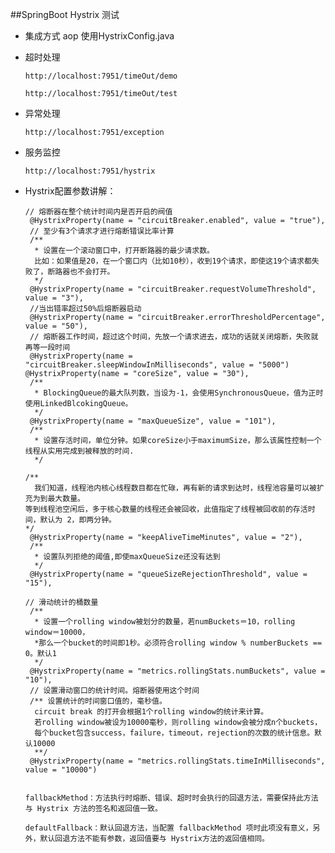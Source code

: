 ##SpringBoot Hystrix 测试

  - 集成方式 aop  使用HystrixConfig.java
 
  - 超时处理
  
        http://localhost:7951/timeOut/demo
        
        http://localhost:7951/timeOut/test
  
  - 异常处理
   
        http://localhost:7951/exception
        
  - 服务监控
        
        http://localhost:7951/hystrix        
        
        
  - Hystrix配置参数讲解：
  
        // 熔断器在整个统计时间内是否开启的阀值
         @HystrixProperty(name = "circuitBreaker.enabled", value = "true"),
         // 至少有3个请求才进行熔断错误比率计算
         /**
          * 设置在一个滚动窗口中，打开断路器的最少请求数。
          比如：如果值是20，在一个窗口内（比如10秒），收到19个请求，即使这19个请求都失败了，断路器也不会打开。
          */
         @HystrixProperty(name = "circuitBreaker.requestVolumeThreshold", value = "3"),
         //当出错率超过50%后熔断器启动
         @HystrixProperty(name = "circuitBreaker.errorThresholdPercentage", value = "50"),
         // 熔断器工作时间，超过这个时间，先放一个请求进去，成功的话就关闭熔断，失败就再等一段时间
         @HystrixProperty(name = "circuitBreaker.sleepWindowInMilliseconds", value = "5000")
        @HystrixProperty(name = "coreSize", value = "30"),
         /**
          * BlockingQueue的最大队列数，当设为-1，会使用SynchronousQueue，值为正时使用LinkedBlcokingQueue。
          */
         @HystrixProperty(name = "maxQueueSize", value = "101"),
         /**
          * 设置存活时间，单位分钟。如果coreSize小于maximumSize，那么该属性控制一个线程从实用完成到被释放的时间.
          */
        
        /**
          我们知道，线程池内核心线程数目都在忙碌，再有新的请求到达时，线程池容量可以被扩充为到最大数量。
        等到线程池空闲后，多于核心数量的线程还会被回收，此值指定了线程被回收前的存活时间，默认为 2，即两分钟。
        */
         @HystrixProperty(name = "keepAliveTimeMinutes", value = "2"),
         /**
          * 设置队列拒绝的阈值,即使maxQueueSize还没有达到
          */
         @HystrixProperty(name = "queueSizeRejectionThreshold", value = "15"),
        
        // 滑动统计的桶数量
         /**
          * 设置一个rolling window被划分的数量，若numBuckets＝10，rolling window＝10000，
          *那么一个bucket的时间即1秒。必须符合rolling window % numberBuckets == 0。默认1
          */
         @HystrixProperty(name = "metrics.rollingStats.numBuckets", value = "10"),
         // 设置滑动窗口的统计时间。熔断器使用这个时间
         /** 设置统计的时间窗口值的，毫秒值。
          circuit break 的打开会根据1个rolling window的统计来计算。
          若rolling window被设为10000毫秒，则rolling window会被分成n个buckets，
          每个bucket包含success，failure，timeout，rejection的次数的统计信息。默认10000
          **/
         @HystrixProperty(name = "metrics.rollingStats.timeInMilliseconds", value = "10000")
        
        
        fallbackMethod：方法执行时熔断、错误、超时时会执行的回退方法，需要保持此方法与 Hystrix 方法的签名和返回值一致。
        
        defaultFallback：默认回退方法，当配置 fallbackMethod 项时此项没有意义，另外，默认回退方法不能有参数，返回值要与 Hystrix方法的返回值相同。
    
        
 

